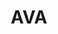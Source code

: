---
title: "AVA"
summary: "Collaboration between Violinist and pianist/composer . Changed the group name to in 2020. Quote from web-site: \"AVA is a collaboration with composer and pianist Aisling Brouwer. AVA have recently been signed to Manners McDade, and released their debut EP 'Waves' in March 2018, an arrangement of Debussy Rêverie in May 2018, and a forthcoming second EP 'In Motion' in July 2018.\""
image: "ava.jpg"
---